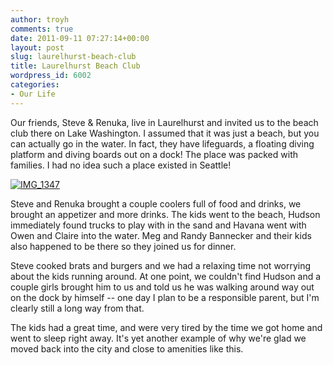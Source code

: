 ```yaml
---
author: troyh
comments: true
date: 2011-09-11 07:27:14+00:00
layout: post
slug: laurelhurst-beach-club
title: Laurelhurst Beach Club
wordpress_id: 6002
categories:
- Our Life
---
```


Our friends, Steve & Renuka, live in Laurelhurst and invited us to the beach club there on Lake Washington. I assumed that it was just a beach, but you can actually go in the water. In fact, they have lifeguards, a floating diving platform and diving boards out on a dock! The place was packed with families. I had no idea such a place existed in Seattle!

[![IMG_1347](http://farm7.static.flickr.com/6183/6141883142_f3e4a67bff.jpg)](http://www.flickr.com/photos/troyh/6141883142/)

<!-- more -->Steve and Renuka brought a couple coolers full of food and drinks, we brought an appetizer and more drinks. The kids went to the beach, Hudson immediately found trucks to play with in the sand and Havana went with Owen and Claire into the water. Meg and Randy Bannecker and their kids also happened to be there so they joined us for dinner.

Steve cooked brats and burgers and we had a relaxing time not worrying about the kids running around. At one point, we couldn't find Hudson and a couple girls brought him to us and told us he was walking around way out on the dock by himself -- one day I plan to be a responsible parent, but I'm clearly still a long way from that.

The kids had a great time, and were very tired by the time we got home and went to sleep right away. It's yet another example of why we're glad we moved back into the city and close to amenities like this.


